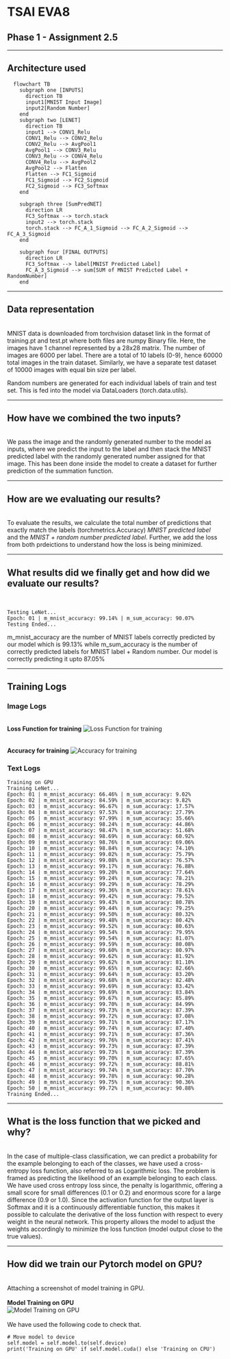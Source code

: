 # TSAI EVA8
## Phase 1 - Assignment 2.5
---
## Architecture used
```mermaid
  flowchart TB
    subgraph one [INPUTS]
      direction TB
      input1[MNIST Input Image]
      input2[Random Number]
    end
    subgraph two [LENET]
      direction TB
      input1 --> CONV1_Relu
      CONV1_Relu --> CONV2_Relu
      CONV2_Relu --> AvgPool1
      AvgPool1 --> CONV3_Relu
      CONV3_Relu --> CONV4_Relu
      CONV4_Relu --> AvgPool2
      AvgPool2 --> Flatten
      Flatten --> FC1_Sigmoid
      FC1_Sigmoid --> FC2_Sigmoid
      FC2_Sigmoid --> FC3_Softmax
    end

    subgraph three [SumPredNET]
      direction LR
      FC3_Softmax --> torch.stack
      input2 --> torch.stack
      torch.stack --> FC_A_1_Sigmoid --> FC_A_2_Sigmoid --> FC_A_3_Sigmoid
    end

    subgraph four [FINAL OUTPUTS]
      direction LR
      FC3_Softmax --> label[MNIST Predicted Label]
      FC_A_3_Sigmoid --> sum[SUM of MNIST Predicted Label + RandomNumber]
    end
```
---
## Data representation
<br/>
MNIST data is downloaded from torchvision dataset link in the format of training.pt and test.pt where both files are numpy Binary file. Here, the images have 1 channel represented by a 28x28 matrix. The number of images are 6000 per label. There are a total of 10 labels (0-9), hence 60000 total images in the train dataset. Similarly, we have a separate test dataset of 10000 images with equal bin size per label.

Random numbers are generated for each individual labels of train and test set. This is fed into the model via DataLoaders (torch.data.utils).

---
## How have we combined the two inputs?
<br/>
We pass the image and the randomly generated number to the model as inputs, where we predict the input to the label and then stack the MNIST predicted label with the randomly generated number assigned for that image. This has been done inside the model to create a dataset for further prediction of the summation function.

---
## How are we evaluating our results?
<br/>
To evaluate the results, we calculate the total number of predictions that exactly match the labels (torchmetrics.Accuracy) <i>MNIST predicted label</i> and the <i>MNIST + random number predicted label</i>. Further, we add the loss from both prdeictions to understand how the loss is being minimized.

---
## What results did we finally get and how did we evaluate our results?
<br/>

```
Testing LeNet...
Epoch: 01 | m_mnist_accuracy: 99.14% | m_sum_accuracy: 90.07%
Testing Ended...
```
m_mnist_accuracy are the number of MNIST labels correctly predicted by our model which is 99.13% while m_sum_accuracy is the number of correctly predicted labels for MNIST label + Random number. Our model is correctly predicting it upto 87.05%

---
## Training Logs
### Image Logs
<br/>
<b>Loss Function for training</b>
<img title="Loss Function for training" alt="Loss Function for training" src="assets/Loss.png">
<br/>
<br/>
<br/>
<b>Accuracy for training</b>
<img title="Accuracy for training" alt="Accuracy for training" src="assets/Metrics.png">

### Text Logs

```
Training on GPU
Training LeNet...
Epoch: 01 | m_mnist_accuracy: 66.46% | m_sum_accuracy: 9.02%
Epoch: 02 | m_mnist_accuracy: 84.59% | m_sum_accuracy: 9.82%
Epoch: 03 | m_mnist_accuracy: 96.67% | m_sum_accuracy: 17.57%
Epoch: 04 | m_mnist_accuracy: 97.53% | m_sum_accuracy: 27.79%
Epoch: 05 | m_mnist_accuracy: 97.99% | m_sum_accuracy: 35.66%
Epoch: 06 | m_mnist_accuracy: 98.24% | m_sum_accuracy: 44.86%
Epoch: 07 | m_mnist_accuracy: 98.47% | m_sum_accuracy: 51.68%
Epoch: 08 | m_mnist_accuracy: 98.69% | m_sum_accuracy: 60.92%
Epoch: 09 | m_mnist_accuracy: 98.76% | m_sum_accuracy: 69.06%
Epoch: 10 | m_mnist_accuracy: 98.84% | m_sum_accuracy: 74.10%
Epoch: 11 | m_mnist_accuracy: 99.02% | m_sum_accuracy: 75.79%
Epoch: 12 | m_mnist_accuracy: 99.08% | m_sum_accuracy: 76.57%
Epoch: 13 | m_mnist_accuracy: 99.17% | m_sum_accuracy: 76.88%
Epoch: 14 | m_mnist_accuracy: 99.20% | m_sum_accuracy: 77.64%
Epoch: 15 | m_mnist_accuracy: 99.24% | m_sum_accuracy: 78.21%
Epoch: 16 | m_mnist_accuracy: 99.29% | m_sum_accuracy: 78.29%
Epoch: 17 | m_mnist_accuracy: 99.36% | m_sum_accuracy: 78.61%
Epoch: 18 | m_mnist_accuracy: 99.42% | m_sum_accuracy: 79.52%
Epoch: 19 | m_mnist_accuracy: 99.43% | m_sum_accuracy: 80.78%
Epoch: 20 | m_mnist_accuracy: 99.44% | m_sum_accuracy: 79.25%
Epoch: 21 | m_mnist_accuracy: 99.50% | m_sum_accuracy: 80.32%
Epoch: 22 | m_mnist_accuracy: 99.48% | m_sum_accuracy: 80.42%
Epoch: 23 | m_mnist_accuracy: 99.52% | m_sum_accuracy: 80.63%
Epoch: 24 | m_mnist_accuracy: 99.54% | m_sum_accuracy: 79.95%
Epoch: 25 | m_mnist_accuracy: 99.54% | m_sum_accuracy: 81.07%
Epoch: 26 | m_mnist_accuracy: 99.59% | m_sum_accuracy: 80.08%
Epoch: 27 | m_mnist_accuracy: 99.60% | m_sum_accuracy: 80.97%
Epoch: 28 | m_mnist_accuracy: 99.62% | m_sum_accuracy: 81.92%
Epoch: 29 | m_mnist_accuracy: 99.62% | m_sum_accuracy: 81.10%
Epoch: 30 | m_mnist_accuracy: 99.65% | m_sum_accuracy: 82.66%
Epoch: 31 | m_mnist_accuracy: 99.64% | m_sum_accuracy: 83.20%
Epoch: 32 | m_mnist_accuracy: 99.68% | m_sum_accuracy: 82.48%
Epoch: 33 | m_mnist_accuracy: 99.69% | m_sum_accuracy: 83.42%
Epoch: 34 | m_mnist_accuracy: 99.69% | m_sum_accuracy: 83.84%
Epoch: 35 | m_mnist_accuracy: 99.67% | m_sum_accuracy: 85.89%
Epoch: 36 | m_mnist_accuracy: 99.70% | m_sum_accuracy: 84.99%
Epoch: 37 | m_mnist_accuracy: 99.73% | m_sum_accuracy: 87.39%
Epoch: 38 | m_mnist_accuracy: 99.72% | m_sum_accuracy: 87.08%
Epoch: 39 | m_mnist_accuracy: 99.71% | m_sum_accuracy: 87.17%
Epoch: 40 | m_mnist_accuracy: 99.74% | m_sum_accuracy: 87.40%
Epoch: 41 | m_mnist_accuracy: 99.71% | m_sum_accuracy: 87.36%
Epoch: 42 | m_mnist_accuracy: 99.76% | m_sum_accuracy: 87.41%
Epoch: 43 | m_mnist_accuracy: 99.73% | m_sum_accuracy: 87.39%
Epoch: 44 | m_mnist_accuracy: 99.73% | m_sum_accuracy: 87.39%
Epoch: 45 | m_mnist_accuracy: 99.70% | m_sum_accuracy: 87.65%
Epoch: 46 | m_mnist_accuracy: 99.72% | m_sum_accuracy: 88.81%
Epoch: 47 | m_mnist_accuracy: 99.74% | m_sum_accuracy: 87.70%
Epoch: 48 | m_mnist_accuracy: 99.78% | m_sum_accuracy: 90.28%
Epoch: 49 | m_mnist_accuracy: 99.75% | m_sum_accuracy: 90.36%
Epoch: 50 | m_mnist_accuracy: 99.72% | m_sum_accuracy: 90.88%
Training Ended...
```

---
## What is the loss function that we picked and why?
<br/>
In the case of multiple-class classification, we can predict a probability for the example belonging to each of the classes, we have used a cross-entropy loss function, also referred to as Logarithmic loss. The problem is framed as predicting the likelihood of an example belonging to each class. We have used cross entropy loss since, the penalty is logarithmic, offering a small score for small differences (0.1 or 0.2) and enormous score for a large difference (0.9 or 1.0). Since the activation function for the output layer is Softmax and it is a continuously differentiable function, this makes it possible to calculate the derivative of the loss function with respect to every weight in the neural network. This property allows the model to adjust the weights accordingly to minimize the loss function (model output close to the true values).

---
## How did we train our Pytorch model on GPU?
<br/>
Attaching a screenshot of model training in GPU.
<br/>
<br/>
<b>Model Training on GPU</b>
<br/>
<img title="Model Training on GPU" alt="Model Training on GPU" src="assets/GPU.png">
<br/>
<br/>
We have used the following code to check that.

```
# Move model to device
self.model = self.model.to(self.device)
print('Training on GPU' if self.model.cuda() else 'Training on CPU')
```
